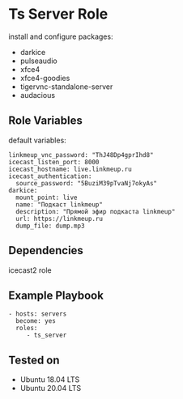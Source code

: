 Ts Server Role
==============

install and configure packages:
  - darkice
  - pulseaudio
  - xfce4
  - xfce4-goodies
  - tigervnc-standalone-server
  - audacious

Role Variables
--------------

default variables:
```
linkmeup_vnc_password: "ThJ48Dp4gprIhd8"
icecast_listen_port: 8000
icecast_hostname: live.linkmeup.ru
icecast_authentication:
  source_password: "5BuziM39pTvaNj7okyAs"
darkice:
  mount_point: live
  name: "Подкаст linkmeup"
  description: "Прямой эфир подкаста linkmeup"
  url: https://linkmeup.ru
  dump_file: dump.mp3
```

Dependencies
------------

  icecast2 role

Example Playbook
----------------

    - hosts: servers
      become: yes
      roles:
         - ts_server

Tested on
---------

  - Ubuntu 18.04 LTS
  - Ubuntu 20.04 LTS

